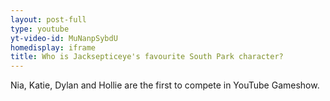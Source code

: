 ```yaml
---
layout: post-full
type: youtube
yt-video-id: MuNanpSybdU
homedisplay: iframe
title: Who is Jacksepticeye's favourite South Park character?
---
```

Nia, Katie, Dylan and Hollie are the first to compete in YouTube Gameshow.